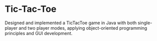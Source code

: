 # Tic-Tac-Toe
 Designed and implemented a TicTacToe game in Java with both single-player and two player modes, applying object-oriented programming principles and GUI development.
